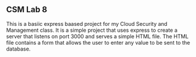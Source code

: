 ## CSM Lab 8

This is a basiic express baased project for my Cloud Security and Management class. It is a simple project that uses express to create a server that listens on port 3000 and serves a simple HTML file. The HTML file contains a form that allows the user to enter any value to be sent to the database.
